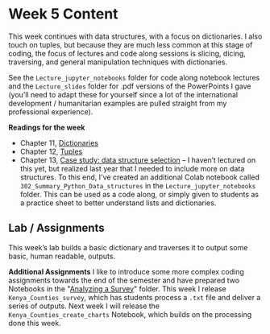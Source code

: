 # Week 5 Content
This week continues with data structures, with a focus on dictionaries. I also touch on tuples, but because they are much less common at this stage of coding, the focus of lectures and code along sessions is slicing, dicing, traversing, and general manipulation techniques with dictionaries.

See the `Lecture_jupyter_notebooks` folder for code along notebook lectures and the `Lecture_slides` folder for .pdf versions of the PowerPoints I gave (you’ll need to adapt these for yourself since a lot of the international development / humanitarian examples are pulled straight from my professional experience).

**Readings for the week**
- Chapter 11,  [Dictionaries](http://greenteapress.com/thinkpython2/html/thinkpython2012.html)
- Chapter 12, [Tuples](http://greenteapress.com/thinkpython2/html/thinkpython2013.html)
- Chapter 13, [Case study: data structure selection](http://greenteapress.com/thinkpython2/html/thinkpython2014.html) – I haven’t lectured on this yet, but realized last year that I needed to include more on data structures. To this end, I've created an additional Colab notebook called `302_Summary_Python_Data_structures` in the `Lecture_jupyter_notebooks` folder. This can be used as a code along, or simply given to students as a practice sheet to better understand lists and dictionaries. 

## Lab / Assignments
This week’s lab builds a basic dictionary and traverses it to output some basic, human readable, outputs.

**Additional Assignments**
I like to introduce some more complex coding assignments towards the end of the semester and have prepared two Notebooks in the "[Analyzing a Survey](https://github.com/Shadrock/online-python-course/tree/master/Analyzing_a_Survey_Assignment)" folder. This week I release `Kenya_Counties_survey`, which has students process a `.txt` file and deliver a series of outputs. Next week I will release the `Kenya_Counties_create_charts` Notebook, which builds on the processing done this week. 
